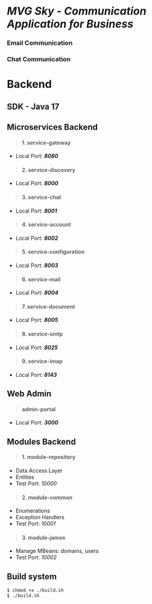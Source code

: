# *MVG Sky - Communication Application for Business*

### Email Communication

### Chat Communication

# Backend

## SDK - Java 17

## Microservices Backend

> #### 1. service-gateway

- Local Port: ***8080***

> #### 2. service-discovery

- Local Port: ***8000***

> #### 3. service-chat

- Local Port: ***8001***

> #### 4. service-account

- Local Port: ***8002***

> #### 5. service-configuration

- Local Port: ***8003***

> #### 6. service-mail

- Local Port: ***8004***

> #### 7. service-document

- Local Port: ***8005***

> #### 8. service-smtp

- Local Port: ***8025***

> #### 9. service-imap

- Local Port: ***8143***

## Web Admin

> #### admin-portal

- Local Port: ***3000***

## Modules Backend

> #### 1. module-repository

- Data Access Layer
- Entities
- Test Port: *10000*

> #### 2. module-common

- Enumerations
- Exception Handlers
- Test Port: *10001*

> #### 3. module-james

- Manage MBeans: domains, users
- Test Port: *10002*

## Build system

```shell
$ chmod +x ./build.sh
$ ./build.sh
```

